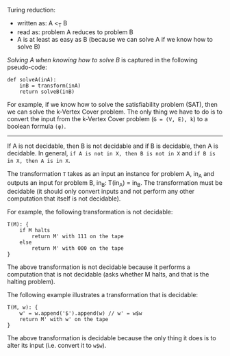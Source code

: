 Turing reduction:

 - written as: A <<sub>T</sub> B
 - read as: problem A reduces to problem B
 - A is at least as easy as B (because we can solve A if we know how to solve B)

_Solving A when knowing how to solve B_ is captured in the following pseudo-code:

    def solveA(inA):
	    inB = transform(inA)
	    return solveB(inB)

For example, if we know how to solve the satisfiability problem (SAT), then we can solve the k-Vertex Cover problem. The only thing we have to do is to convert the input from the k-Vertex Cover problem (`G = (V, E), k`) to a boolean formula `(φ)`.


----------


If A is not decidable, then B is not decidable and if B is decidable, then A is decidable. In general, `if A is not in X, then B is not in X` and `if B is in X, then A is in X`.

The transformation `T` takes as an input an instance for problem A, in<sub>A</sub> and outputs an input for problem B, in<sub>B</sub>: T(in<sub>A</sub>) = in<sub>B</sub>. The transformation must be decidable (it should only convert inputs and not perform any other computation that itself is not decidable).

For example, the following transformation is not decidable:

    T(M): {
		if M halts 
			return M' with 111 on the tape
		else
			return M' with 000 on the tape
	}
				
The above transformation is not decidable because it performs a computation that is not decidable (asks whether M halts, and that is the halting problem).

The following example illustrates a transformation that is decidable:

    T(M, w): {
	    w' = w.append('$').append(w) // w' = w$w
	    return M' with w' on the tape
	}

The above transformation is decidable because the only thing it does is to alter its input (i.e. convert it to `w$w`).
